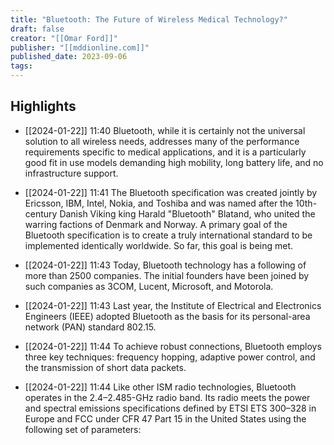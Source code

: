 ```yaml
---
title: "Bluetooth: The Future of Wireless Medical Technology?"
draft: false
creator: "[[Omar Ford]]"
publisher: "[[mddionline.com]]"
published_date: 2023-09-06
tags:
---
```



## Highlights
* [[2024-01-22]] 11:40  Bluetooth, while it is certainly not the universal solution to all wireless needs, addresses many of the performance requirements specific to medical applications, and it is a particularly good fit in use models demanding high mobility, long battery life, and no infrastructure support.

* [[2024-01-22]] 11:41  The Bluetooth specification was created jointly by Ericsson, IBM, Intel, Nokia, and Toshiba and was named after the 10th- century Danish Viking king Harald "Bluetooth" Blatand, who united the warring factions of Denmark and Norway. A primary goal of the Bluetooth specification is to create a truly international standard to be implemented identically worldwide. So far, this goal is being met.

* [[2024-01-22]] 11:43  Today, Bluetooth technology has a following of more than 2500 companies. The initial founders have been joined by such companies as 3COM, Lucent, Microsoft, and Motorola.

* [[2024-01-22]] 11:43  Last year, the Institute of Electrical and Electronics Engineers (IEEE) adopted Bluetooth as the basis for its personal-area network (PAN) standard 802.15.

* [[2024-01-22]] 11:44  To achieve robust connections, Bluetooth employs three key techniques: frequency hopping, adaptive power control, and the transmission of short data packets.

* [[2024-01-22]] 11:44  Like other ISM radio technologies, Bluetooth operates in the 2.4–2.485-GHz radio band. Its radio meets the power and spectral emissions specifications defined by ETSI ETS 300–328 in Europe and FCC under CFR 47 Part 15 in the United States using the following set of parameters:

